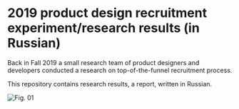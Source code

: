 # 2019 product design recruitment experiment/research results (in Russian)

Back in Fall 2019 a small research team of product designers and developers conducted a research on top-of-the-funnel recruitment process.

This repository contains research results, a report, written in Russian.

![Fig. 01][fig01]

[fig01]: https://github.com/rockbeenorth/design_research_2019/tree/master/images/fig_01.svg "Fig. 01"